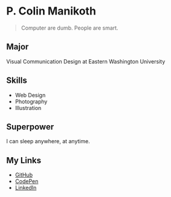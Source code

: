 # P. Colin Manikoth

> Computer are dumb. People are smart.

## Major
Visual Communication Design at Eastern Washington University

## Skills
* Web Design
* Photography
* Illustration

## Superpower
I can sleep anywhere, at anytime. 

## My Links
* [GitHub](https://github.com/ewuweblab)
* [CodePen](https://codepen.io/manikoth)
* [LinkedIn](https://linked.com/pmanikoth)


